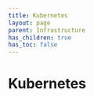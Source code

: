 ```yaml
---
title: Kubernetes
layout: page
parent: Infrastructure
has_children: true
has_toc: false
---
```


# Kubernetes
